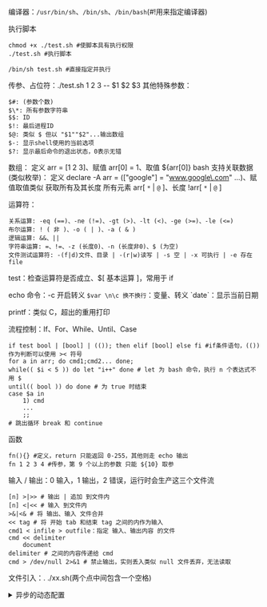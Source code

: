 编译器：`/usr/bin/sh`、`/bin/sh`、`/bin/bash`(#!用来指定编译器)

执行脚本

```shell
chmod +x ./test.sh #使脚本具有执行权限
./test.sh #执行脚本

/bin/sh test.sh #直接指定并执行
```

传参、占位符：./test.sh 1 2 3 -- $1 $2 $3
		其他特殊参数：

```shell
$#: (参数个数)
$\*: 所有参数字符串
$$: ID
$!: 最后进程ID
$@: 类似 $ 但以 "$1""$2"...输出数组
$-: 显示shell使用的当前选项
$?: 显示最后命令的退出状态，0表示无错
```



数组：
		定义 arr = [1 2 3]、赋值 arr[0] = 1、取值 ${arr[0]}
bash 支持关联数据(类似枚举)：
		定义 declare -A arr = (["google"] = "www.google\.com" ...)、赋值取值类似
获取所有及其长度
		所有元素 arr[ `*` | `@` ]、长度 !arr[ `*` | `@` ]

运算符：

```shell
关系运算: -eq (==)、-ne (!=)、-gt (>)、-lt (<)、-ge (>=)、-le (<=)
布尔运算: ! ( 非 )、-o ( | )、-a ( & )
逻辑运算: &&、||
字符串运算: =、!=、-z (长度0)、-n (长度非0)、$ (为空)
文件测试运算符: -(f|d)文件、目录 | -(r|w)读写 | -s 空 | -x 可执行 | -e 存在  file
```



test：检查运算符是否成立、$[ 基本运算 ]，常用于 if

echo 命令：-c 开启转义
		`$var \n\c 换不换行`：变量、转义
		\`date`：显示当前日期

printf：类似 C，超出的重用打印

流程控制：If、For、While、Until、Case

```shell
if test bool | [bool] | (()); then elif [bool] else fi #if条件语句，(())作为判断可以使用 >< 符号
for a in arr; do cmd1;cmd2... done;
while(( $i < 5 )) do let "i++" done # let 为 bash 命令，执行 n 个表达式不用 $
until(( bool )) do done # 为 true 时结束
case $a in
	1) cmd
	...
	;;
# 跳出循环 break 和 continue
```

函数

```shell
fn(){} #定义，return 只能返回 0-255，其他则走 echo 输出
fn 1 2 3 4 #传参，第 9 个以上的参数 只能 ${10} 取参
```

输入 / 输出：0 输入，1 输出，2 错误，运行时会生产这三个文件流

```shell
[n] >|>> # 输出 | 追加 到文件内
[n] <|<< # 输入 到文件内
>&|<& # 将 输出、输入 文件合并
<< tag # 将 开始 tab 和结束 tag 之间的内作为输入
cmd1 < infile > outfile：指定 输入、输出内容 的文件
cmd << delimiter
	document
delimiter # 之间的内容传递给 cmd
cmd > /dev/null 2>&1 # 禁止输出，实则丢入类似 null 文件丢弃，无法读取
```

文件引入：. ./xx.sh(两个点中间包含一个空格)

<details class="details custom-block">
	<summary>异步的动态配置</summary>
	这是内容.........
</details>

